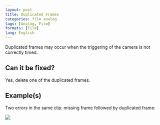 ```yaml
---
layout: post
title: Duplicated Frames
categories: film analog
tags: [Analog, Film]
formats: [Film]
lang: English
---
```


Duplicated frames may occur when the triggering of the camera is not correctly timed.

## Can it be fixed?

Yes, delete one of the duplicated frames.

## Example(s)

Two errors in the same clip: missing frame followed by duplicated frame:

<img src="{{ site.baseurl }}/images/missing_duplicated.gif">

